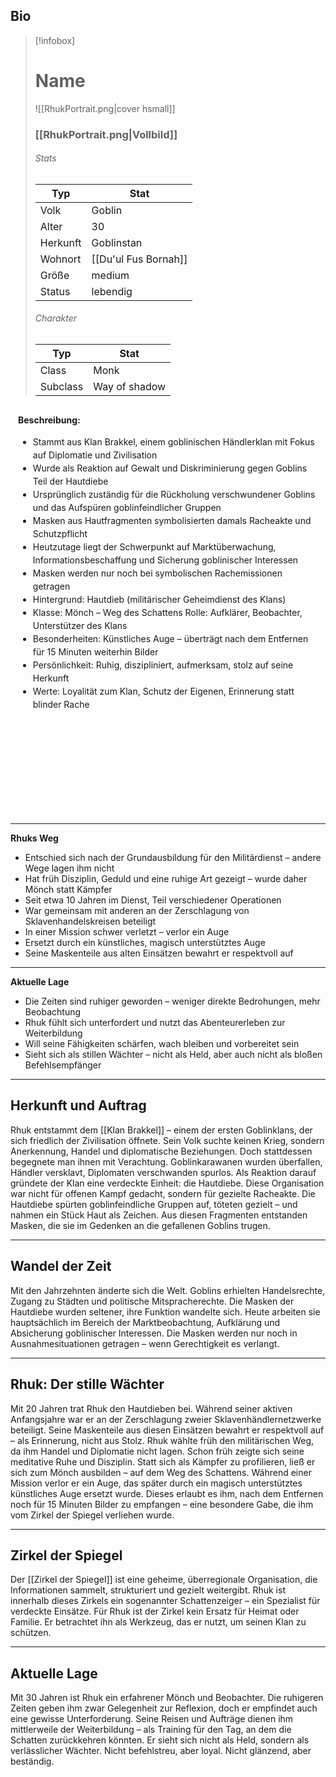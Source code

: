 ## Bio

> [!infobox]
> # Name
> ![[RhukPortrait.png|cover hsmall]]
> ### [[RhukPortrait.png|Vollbild]]
> ###### Stats
> | Typ |  Stat |
> | ---- | ---- |
> | Volk | Goblin |
> | Alter | 30 |
> | Herkunft | Goblinstan |
> | Wohnort | [[Du'ul Fus Bornah]] |
> | Größe | medium |
> | Status | lebendig |
> 
> ###### Charakter
> | Typ |  Stat |
> | ---- | ---- |
> | Class | Monk |
> | Subclass | Way of shadow |
> 
<div style="min-height: 630px; padding: 12px; border-radius: 10px; background-color: var(--background-secondary); line-height: 1.5;">
  <b>Beschreibung:</b><br>
  <ul>
    <li>Stammt aus Klan Brakkel, einem goblinischen Händlerklan mit Fokus auf Diplomatie und Zivilisation</li>
    <li>Wurde als Reaktion auf Gewalt und Diskriminierung gegen Goblins Teil der Hautdiebe</li>
    <li>Ursprünglich zuständig für die Rückholung verschwundener Goblins und das Aufspüren goblinfeindlicher Gruppen</li>
    <li>Masken aus Hautfragmenten symbolisierten damals Racheakte und Schutzpflicht</li>
    <li>Heutzutage liegt der Schwerpunkt auf Marktüberwachung, Informationsbeschaffung und Sicherung goblinischer Interessen</li>
    <li>Masken werden nur noch bei symbolischen Rachemissionen getragen</li>
    <li>Hintergrund: Hautdieb (militärischer Geheimdienst des Klans) </li>
    <li>Klasse: Mönch – Weg des Schattens Rolle: Aufklärer, Beobachter, Unterstützer des Klans </li>
    <li>Besonderheiten: Künstliches Auge – überträgt nach dem Entfernen für 15 Minuten weiterhin Bilder </li><li>Persönlichkeit: Ruhig, diszipliniert, aufmerksam, stolz auf seine Herkunft </li>
    <li>Werte: Loyalität zum Klan, Schutz der Eigenen, Erinnerung statt blinder Rache</li>
  </ul>
</div>


---

**Rhuks Weg**

- Entschied sich nach der Grundausbildung für den Militärdienst – andere Wege lagen ihm nicht  
- Hat früh Disziplin, Geduld und eine ruhige Art gezeigt – wurde daher Mönch statt Kämpfer  
- Seit etwa 10 Jahren im Dienst, Teil verschiedener Operationen  
- War gemeinsam mit anderen an der Zerschlagung von Sklavenhandelskreisen beteiligt  
- In einer Mission schwer verletzt – verlor ein Auge  
- Ersetzt durch ein künstliches, magisch unterstütztes Auge  
- Seine Maskenteile aus alten Einsätzen bewahrt er respektvoll auf

---

**Aktuelle Lage**

- Die Zeiten sind ruhiger geworden – weniger direkte Bedrohungen, mehr Beobachtung  
- Rhuk fühlt sich unterfordert und nutzt das Abenteurerleben zur Weiterbildung  
- Will seine Fähigkeiten schärfen, wach bleiben und vorbereitet sein  
- Sieht sich als stillen Wächter – nicht als Held, aber auch nicht als bloßen Befehlsempfänger

---

## Herkunft und Auftrag 

Rhuk entstammt dem [[Klan Brakkel]] – einem der ersten Goblinklans, der sich friedlich der Zivilisation öffnete. Sein Volk suchte keinen Krieg, sondern Anerkennung, Handel und diplomatische Beziehungen. Doch stattdessen begegnete man ihnen mit Verachtung. 
Goblinkarawanen wurden überfallen, Händler versklavt, Diplomaten verschwanden spurlos. Als Reaktion darauf gründete der Klan eine verdeckte Einheit: die Hautdiebe. 
Diese Organisation war nicht für offenen Kampf gedacht, sondern für gezielte Racheakte. Die Hautdiebe spürten goblinfeindliche Gruppen auf, töteten gezielt – und nahmen ein Stück Haut als Zeichen. Aus diesen Fragmenten entstanden Masken, die sie im Gedenken an die gefallenen Goblins trugen.

---

## Wandel der Zeit 

Mit den Jahrzehnten änderte sich die Welt. Goblins erhielten Handelsrechte, Zugang zu Städten und politische Mitspracherechte. Die Masken der Hautdiebe wurden seltener, ihre Funktion wandelte sich. 
Heute arbeiten sie hauptsächlich im Bereich der Marktbeobachtung, Aufklärung und Absicherung goblinischer Interessen. Die Masken werden nur noch in Ausnahmesituationen getragen – wenn Gerechtigkeit es verlangt.

---

## Rhuk: Der stille Wächter 

Mit 20 Jahren trat Rhuk den Hautdieben bei. Während seiner aktiven Anfangsjahre war er an der Zerschlagung zweier Sklavenhändlernetzwerke beteiligt. Seine Maskenteile aus diesen Einsätzen bewahrt er respektvoll auf – als Erinnerung, nicht aus Stolz. 
Rhuk wählte früh den militärischen Weg, da ihm Handel und Diplomatie nicht lagen. Schon früh zeigte sich seine meditative Ruhe und Disziplin. Statt sich als Kämpfer zu profilieren, ließ er sich zum Mönch ausbilden – auf dem Weg des Schattens. 
Während einer Mission verlor er ein Auge, das später durch ein magisch unterstütztes künstliches Auge ersetzt wurde. Dieses erlaubt es ihm, nach dem Entfernen noch für 15 Minuten Bilder zu empfangen – eine besondere Gabe, die ihm vom Zirkel der Spiegel verliehen wurde.

---

## Zirkel der Spiegel 

Der [[Zirkel der Spiegel]] ist eine geheime, überregionale Organisation, die Informationen sammelt, strukturiert und gezielt weitergibt. Rhuk ist innerhalb dieses Zirkels ein sogenannter Schattenzeiger – ein Spezialist für verdeckte Einsätze. 
Für Rhuk ist der Zirkel kein Ersatz für Heimat oder Familie. Er betrachtet ihn als Werkzeug, das er nutzt, um seinen Klan zu schützen.

---

## Aktuelle Lage 
Mit 30 Jahren ist Rhuk ein erfahrener Mönch und Beobachter. Die ruhigeren Zeiten geben ihm zwar Gelegenheit zur Reflexion, doch er empfindet auch eine gewisse Unterforderung. Seine Reisen und Aufträge dienen ihm mittlerweile der Weiterbildung – als Training für den Tag, an dem die Schatten zurückkehren könnten. 
Er sieht sich nicht als Held, sondern als verlässlicher Wächter. Nicht befehlstreu, aber loyal. Nicht glänzend, aber beständig.